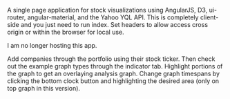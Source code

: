 A single page application for stock visualizations using AngularJS, D3, ui-router, angular-material, and the Yahoo YQL API. This is completely client-side and you just need to run index. Set headers to allow access cross origin or within the browser for local use.

I am no longer hosting this app.

Add companies through the portfolio using their stock ticker. Then check out the example graph types through the indicator tab. Highlight portions of the graph to get an overlaying analysis graph. Change graph timespans by clicking the bottom clock button and highlighting the desired area (only on top graph in this version). 
